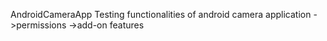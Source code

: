 AndroidCameraApp
Testing functionalities of android camera application
  ->permissions
  ->add-on features
